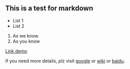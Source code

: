 ## This is a test for markdown ##

* List 1
* List 2

1. As we know
2. As you know

[Link demo](http://jeechang.com)

If you need more details, plz visit [google][1] or [wiki][2] or [baidu][3].

[1]: http://www.google.com
[2]: http://www.wikipedia.org
[3]: http://www.baidu.com
